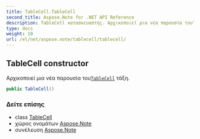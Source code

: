 ```yaml
---
title: TableCell.TableCell
second_title: Aspose.Note for .NET API Reference
description: TableCell κατασκευαστής. Αρχικοποιεί μια νέα παρουσία τουTableCell τάξη.
type: docs
weight: 10
url: /el/net/aspose.note/tablecell/tablecell/
---
```

## TableCell constructor

Αρχικοποιεί μια νέα παρουσία του[`TableCell`](../) τάξη.

```csharp
public TableCell()
```

### Δείτε επίσης

* class [TableCell](../)
* χώρος ονομάτων [Aspose.Note](../../tablecell/)
* συνέλευση [Aspose.Note](../../../)


